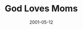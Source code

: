 ---
layout: message
category: message
series: "God Loves..."
title: "God Loves Moms"
date: 2001-05-12
message_id: 333
---